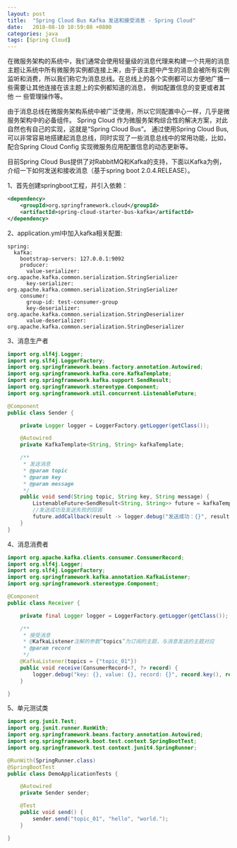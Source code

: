 ```yaml
---
layout: post
title:  "Spring Cloud Bus Kafka 发送和接受消息 - Spring Cloud"
date:   2018-08-10 10:59:08 +0800
categories: java
tags: [Spring Cloud]
---
```


在微服务架构的系统中，我们通常会使用轻量级的消息代理来构建一个共用的消息主题让系统中所有微服务实例都连接上来，由于该主题中产生的消息会被所有实例监听和消费，所以我们称它为消息总线。在总线上的各个实例都可以方便地广播一些需要让其他连接在该主题上的实例都知道的消息， 例如配置信息的变更或者其他 一 些管理操作等。

由于消息总线在微服务架构系统中被广泛使用，所以它同配置中心一样，几乎是微服务架构中的必备组件。 Spring Cloud 作为微服务架构综合性的解决方案，对此自然也有自己的实现，这就是“Spring Cloud Bus”。 通过使用Spring Cloud Bus,可以非常容易地搭建起消息总线，同时实现了一些消息总线中的常用功能，比如，配合Spring Cloud Config 实现微服务应用配置信息的动态更新等。

目前Spring Cloud Bus提供了对RabbitMQ和Kafka的支持，下面以Kafka为例，介绍一下如何发送和接收消息（基于spring boot 2.0.4.RELEASE）。

1、首先创建springboot工程，并引入依赖：

```xml
<dependency>
	<groupId>org.springframework.cloud</groupId>
	<artifactId>spring-cloud-starter-bus-kafka</artifactId>
</dependency>
```

2、application.yml中加入kafka相关配置:

```
spring:
  kafka:
    bootstrap-servers: 127.0.0.1:9092
    producer:
      value-serializer: org.apache.kafka.common.serialization.StringSerializer
      key-serializer: org.apache.kafka.common.serialization.StringSerializer
    consumer:
      group-id: test-consumer-group
      key-deserializer: org.apache.kafka.common.serialization.StringDeserializer
      value-deserializer: org.apache.kafka.common.serialization.StringDeserializer
```

3、消息生产者

```java
import org.slf4j.Logger;
import org.slf4j.LoggerFactory;
import org.springframework.beans.factory.annotation.Autowired;
import org.springframework.kafka.core.KafkaTemplate;
import org.springframework.kafka.support.SendResult;
import org.springframework.stereotype.Component;
import org.springframework.util.concurrent.ListenableFuture;

@Component
public class Sender {

    private Logger logger = LoggerFactory.getLogger(getClass());

    @Autowired
    private KafkaTemplate<String, String> kafkaTemplate;

    /**
     * 发送消息
     * @param topic
     * @param key
     * @param message
     */
    public void send(String topic, String key, String message) {
        ListenableFuture<SendResult<String, String>> future = kafkaTemplate.send(topic, key, message);
        //发送成功及发送失败的回调
        future.addCallback(result -> logger.debug("发送成功：{}", result), ex -> logger.debug("发送失败：{}", ex));
    }
}

```

4、消息消费者

```java
import org.apache.kafka.clients.consumer.ConsumerRecord;
import org.slf4j.Logger;
import org.slf4j.LoggerFactory;
import org.springframework.kafka.annotation.KafkaListener;
import org.springframework.stereotype.Component;

@Component
public class Receiver {

    private final Logger logger = LoggerFactory.getLogger(getClass());

    /**
     * 接受消息
     * @KafkaListener注解的参数“topics”为订阅的主题，与消息发送的主题对应
     * @param record
     */
    @KafkaListener(topics = {"topic_01"})
    public void receive(ConsumerRecord<?, ?> record) {
        logger.debug("key: {}, value: {}, record: {}", record.key(), record.value(), record);
    }

}
```
5、单元测试类
```java
import org.junit.Test;
import org.junit.runner.RunWith;
import org.springframework.beans.factory.annotation.Autowired;
import org.springframework.boot.test.context.SpringBootTest;
import org.springframework.test.context.junit4.SpringRunner;

@RunWith(SpringRunner.class)
@SpringBootTest
public class DemoApplicationTests {

	@Autowired
	private Sender sender;

	@Test
	public void send() {
		sender.send("topic_01", "hello", "world.");
	}

}
```